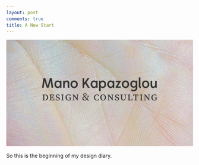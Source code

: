 ```yaml
---
layout: post
comments: true
title: A New Start
---
```

![mano](/images/hero.png)

So this is the beginning of my design diary.
